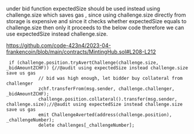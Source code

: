 under bid function expectedSize should be used instead using challenge.size which saves gas , since using challenge.size directly from storage is expensive and since it checks whether expectedSize equals to challenge.size then only it proceeds to the below code therefore we can use expectedSize instead challenge.size.

https://github.com/code-423n4/2023-04-frankencoin/blob/main/contracts/MintingHub.sol#L208-L212

```
 if (challenge.position.tryAvertChallenge(challenge.size, _bidAmountZCHF)) {//@audit using expectedSize instead challenge.size save us gas 
            // bid was high enough, let bidder buy collateral from challenger
            zchf.transferFrom(msg.sender, challenge.challenger, _bidAmountZCHF);
            challenge.position.collateral().transfer(msg.sender, challenge.size);//@audit using expectedSize instead challenge.size save us gas 
            emit ChallengeAverted(address(challenge.position), _challengeNumber);
            delete challenges[_challengeNumber];
```
